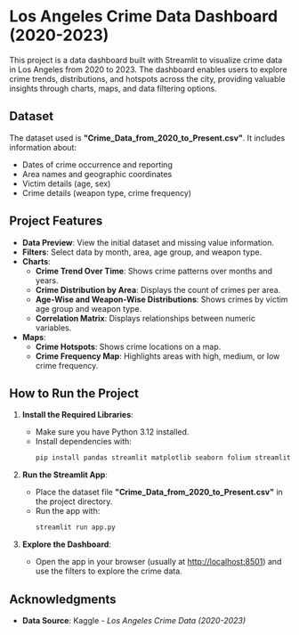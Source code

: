 # Los Angeles Crime Data Dashboard (2020-2023)

This project is a data dashboard built with Streamlit to visualize crime data in Los Angeles from 2020 to 2023. The dashboard enables users to explore crime trends, distributions, and hotspots across the city, providing valuable insights through charts, maps, and data filtering options.

## Dataset
The dataset used is **"Crime_Data_from_2020_to_Present.csv"**. It includes information about:
- Dates of crime occurrence and reporting
- Area names and geographic coordinates
- Victim details (age, sex)
- Crime details (weapon type, crime frequency)

## Project Features
- **Data Preview**: View the initial dataset and missing value information.
- **Filters**: Select data by month, area, age group, and weapon type.
- **Charts**:
  - **Crime Trend Over Time**: Shows crime patterns over months and years.
  - **Crime Distribution by Area**: Displays the count of crimes per area.
  - **Age-Wise and Weapon-Wise Distributions**: Shows crimes by victim age group and weapon type.
  - **Correlation Matrix**: Displays relationships between numeric variables.
- **Maps**:
  - **Crime Hotspots**: Shows crime locations on a map.
  - **Crime Frequency Map**: Highlights areas with high, medium, or low crime frequency.

## How to Run the Project

1. **Install the Required Libraries**:
   - Make sure you have Python 3.12 installed.
   - Install dependencies with:
     ```bash
     pip install pandas streamlit matplotlib seaborn folium streamlit_folium
     ```

2. **Run the Streamlit App**:
   - Place the dataset file **"Crime_Data_from_2020_to_Present.csv"** in the project directory.
   - Run the app with:
     ```bash
     streamlit run app.py
     ```

3. **Explore the Dashboard**:
   - Open the app in your browser (usually at [http://localhost:8501](http://localhost:8501)) and use the filters to explore the crime data.

## Acknowledgments
- **Data Source**: Kaggle - *Los Angeles Crime Data (2020-2023)*

